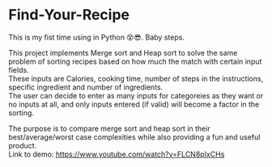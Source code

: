 # Find-Your-Recipe
 This is my fist time using in Python 😵😎. Baby steps.  
 
 This project implements Merge sort and Heap sort to solve the same problem of sorting recipes based on how much the match with certain input fields.  
 These inputs are Calories, cooking time, number of steps in the instructions, specific ingredient and number of ingredients.  
 The user can decide to enter as many inputs for categoreies as they want or no inputs at all, and only inputs entered (if valid) will become a factor in the sorting.  
   
 The purpose is to compare merge sort and heap sort in their best/average/worst case complexities while also providing a fun and useful product.  
 Link to demo: https://www.youtube.com/watch?v=FLCN8pIxCHs 
